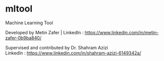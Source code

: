 # mltool
Machine Learning Tool

Developed by Metin Zafer | 
LinkedIn : https://www.linkedin.com/in/metin-zafer-0b9ba840/

Supervised and contributed by Dr. Shahram Azizi   
LinkedIn : https://www.linkedin.com/in/shahram-azizi-6149342a/

